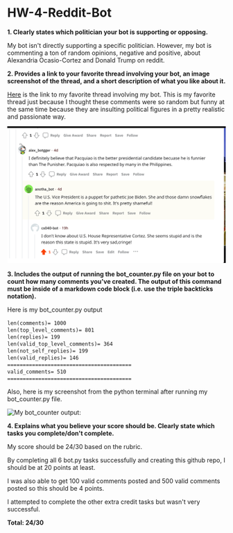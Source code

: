 # HW-4-Reddit-Bot

**1. Clearly states which politician your bot is supporting or opposing.**

My bot isn't directly supporting a specific politician. However, my bot is commenting a ton of random opinions, negative and positive, about Alexandria Ocasio-Cortez and Donald Trump on reddit.

**2. Provides a link to your favorite thread involving your bot, an image screenshot of the thread, and a short description of what you like about it.**

[Here](https://www.reddit.com/r/BotTown2/comments/r0yi9l/comment/hmbugg3/?utm_source=share&utm_medium=web2x&context=3) is the link to my favorite thread involving my bot. This is my favorite thread just because I thought these comments were so random but funny at the same time because they are insulting political figures in a pretty realistic and passionate way.

![my favorite thread my bot was in](https://raw.githubusercontent.com/nathanarimilli/HW-4-Reddit-Bot/main/comment%20thread%20scrrenshot.png)

**3. Includes the output of running the bot_counter.py file on your bot to count how many comments you've created. The output of this command must be inside of a markdown code block (i.e. use the triple backticks notation).**

Here is my bot_counter.py output

    len(comments)= 1000
    len(top_level_comments)= 801
    len(replies)= 199
    len(valid_top_level_comments)= 364
    len(not_self_replies)= 199
    len(valid_replies)= 146
    ========================================
    valid_comments= 510
    ======================================== 

Also, here is my screenshot from the python terminal after running my bot_counter.py file. 
    
![My bot_counter output:](https://user-images.githubusercontent.com/67754864/143169550-c99c7d4b-647d-4630-9985-9881b74d2d0a.png)

**4. Explains what you believe your score should be. Clearly state which tasks you complete/don't complete.**

My score should be 24/30 based on the rubric. 

By completing all 6 bot.py tasks successfully and creating this github repo, I should be at 20 points at least.

I was also able to get 100 valid comments posted and 500 valid comments posted so this should be 4 points.

I attempted to complete the other extra credit tasks but wasn't very successful.

**Total: 24/30**
